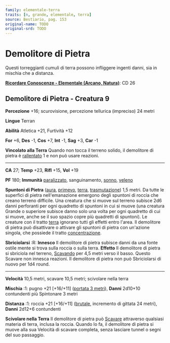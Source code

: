 ```yaml
---
family: elementale-terra
traits: [n, grande, elementale, terra]
source: Bestiario, pag. 153
original-name: TODO
original-srd: TODO
---
```


# Demolitore di Pietra

Questi torreggianti cumuli di terra possono infliggere ingenti danni, sia in
mischia che a distanza.

**[Ricordare Conoscenze - Elementale (Arcano, Natura)](/azioni/ricordare-conoscenze)**:
CD 26

## Demolitore di Pietra - Creatura 9

**Percezione** +16; scurovisione, percezione tellurica (impreciso) 24 metri

**Lingue** Terran

**Abilità** Atletica +21, Furtività +12

**For** +6, **Des** -1, **Cos** +7, **Int** -1, **Sag** +3, **Car** -1

**Vincolato alla Terra** Quando non tocca il terreno solido, il demolitore di
pietra è [rallentato](/condizioni/rallentato) 1 e non può usare reazioni.

---

**CA** 27; **Temp** +23, **Rifl** +15, **Vol** +19

**PF** 180; **Immunità** [paralizzato](/condizioni/paralizzato), sanguinamento,
[sonno](/tratti/sonno), [veleno](/tratti/veleno)

**Spuntoni di Pietra** ([aura](/tratti/aura), [primevo](/tratti/primevo),
[terra](/tratti/terra), [trasmutazione](/tratti/trasmutazione)) 1,5 metri. Da
tutte le superfici di pietra nell'emanazione emergono degli spuntoni di roccia
che creano terreno difficile. Una creatura che si muove sul terreno subisce 2d6
danni perforanti per ogni quadretto di spuntoni in cui si muove (una creatura
Grande o superiore subisce danno solo una volta per ogni quadretto di cui si
muove, anche se il suo spazio copre più quadretti di spuntoni). Le creature con
il tratto [terra](/tratti/terra) ignorano tutti gli effetti entro l'area. Il
demolitore di pietra può disattivare o attivare gli spuntoni di pietra con
un'azione singola, che possiede il tratto
[concentrazione](/tratti/concentrazione).

**Sbriciolarsi** :R: **Innesco** Il demolitore di pietra subisce danni da una
fonte ostile mente si trova sulla roccia o sulla terra. **Effetto** Il
demolitore di pietra si sbriciola nel terreno, [Scavando](/azioni/scavare) per
4,5 metri verso il basso. Questo Scavare non innesca reazioni. Il demolitore di
pietra non può Sbriciolarsi di nuovo per 1d4 round.

---

**Velocità** 10,5 metri, scavare 10,5 metri; scivolare nella terra

**Mischia** :1: pugno +21 \[+16/+11] ([portata 3 metri](/tratti/portata)),
**Danni** 2d10+10 contundenti più Spintonare 3 metri

**Distanza** :1: roccia +21 \[+16/+11] ([brutale](/tratti/brutale), incremento
di gittata 24 metri), **Danni** 2d12+6 contundenti

**Scivolare nella Terra** Il demolitore di pietra può [Scavare](/azioni/scavare)
attraverso qualsiasi materia di terra, inclusa la roccia. Quando lo fa, il
demolitore di pietra si muove alla sua Velocità di scavare completa, senza
lasciare tunnel o segni del suo passaggio.
